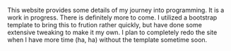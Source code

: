 This website provides some details of my journey into programming. It is a work in progress. There is definitely more to come. I utilized a bootstrap template to bring this to frution rather quickly, but have done some extensive tweaking to make it my own. I plan to completely redo the site when I have more time (ha, ha) without the template sometime soon.
